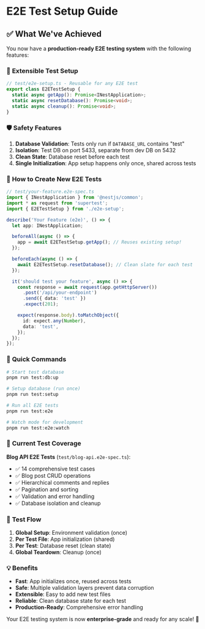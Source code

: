 # E2E Test Setup Guide

## ✅ What We've Achieved

You now have a **production-ready E2E testing system** with the following features:

### 🔧 **Extensible Test Setup**

```typescript
// test/e2e-setup.ts - Reusable for any E2E test
export class E2ETestSetup {
  static async getApp(): Promise<INestApplication>;
  static async resetDatabase(): Promise<void>;
  static async cleanup(): Promise<void>;
}
```

### 🛡️ **Safety Features**

1. **Database Validation**: Tests only run if `DATABASE_URL` contains "test"
2. **Isolation**: Test DB on port 5433, separate from dev DB on 5432
3. **Clean State**: Database reset before each test
4. **Single Initialization**: App setup happens only once, shared across tests

### 📁 **How to Create New E2E Tests**

```typescript
// test/your-feature.e2e-spec.ts
import { INestApplication } from '@nestjs/common';
import * as request from 'supertest';
import { E2ETestSetup } from './e2e-setup';

describe('Your Feature (e2e)', () => {
  let app: INestApplication;

  beforeAll(async () => {
    app = await E2ETestSetup.getApp(); // Reuses existing setup!
  });

  beforeEach(async () => {
    await E2ETestSetup.resetDatabase(); // Clean slate for each test
  });

  it('should test your feature', async () => {
    const response = await request(app.getHttpServer())
      .post('/api/your-endpoint')
      .send({ data: 'test' })
      .expect(201);

    expect(response.body).toMatchObject({
      id: expect.any(Number),
      data: 'test',
    });
  });
});
```

### 🚀 **Quick Commands**

```bash
# Start test database
pnpm run test:db:up

# Setup database (run once)
pnpm run test:setup

# Run all E2E tests
pnpm run test:e2e

# Watch mode for development
pnpm run test:e2e:watch
```

### 🎯 **Current Test Coverage**

**Blog API E2E Tests** (`test/blog-api.e2e-spec.ts`):

- ✅ 14 comprehensive test cases
- ✅ Blog post CRUD operations
- ✅ Hierarchical comments and replies
- ✅ Pagination and sorting
- ✅ Validation and error handling
- ✅ Database isolation and cleanup

### 🔄 **Test Flow**

1. **Global Setup**: Environment validation (once)
2. **Per Test File**: App initialization (shared)
3. **Per Test**: Database reset (clean state)
4. **Global Teardown**: Cleanup (once)

### 💡 **Benefits**

- **Fast**: App initializes once, reused across tests
- **Safe**: Multiple validation layers prevent data corruption
- **Extensible**: Easy to add new test files
- **Reliable**: Clean database state for each test
- **Production-Ready**: Comprehensive error handling

Your E2E testing system is now **enterprise-grade** and ready for any scale! 🎉

